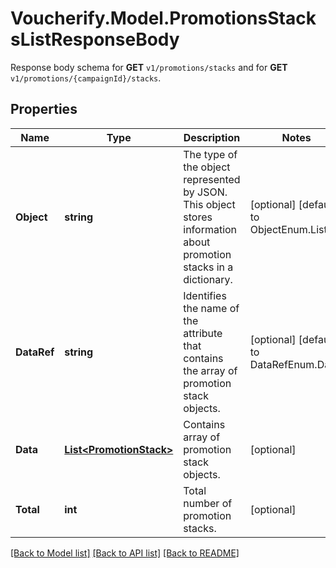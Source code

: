 # Voucherify.Model.PromotionsStacksListResponseBody
Response body schema for **GET** `v1/promotions/stacks` and for **GET** `v1/promotions/{campaignId}/stacks`.

## Properties

Name | Type | Description | Notes
------------ | ------------- | ------------- | -------------
**Object** | **string** | The type of the object represented by JSON. This object stores information about promotion stacks in a dictionary. | [optional] [default to ObjectEnum.List]
**DataRef** | **string** | Identifies the name of the attribute that contains the array of promotion stack objects. | [optional] [default to DataRefEnum.Data]
**Data** | [**List&lt;PromotionStack&gt;**](PromotionStack.md) | Contains array of promotion stack objects. | [optional] 
**Total** | **int** | Total number of promotion stacks. | [optional] 

[[Back to Model list]](../../README.md#documentation-for-models) [[Back to API list]](../../README.md#documentation-for-api-endpoints) [[Back to README]](../../README.md)

